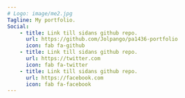 ```yaml
---
# Logo: image/me2.jpg
Tagline: My portfolio.
Social:
    - title: Link till sidans github repo.
      url: https://github.com/Jolpango/pa1436-portfolio
      icon: fab fa-github
    - title: Link till sidans github repo.
      url: https://twitter.com
      icon: fab fa-twitter
    - title: Link till sidans github repo.
      url: https://facebook.com
      icon: fab fa-facebook
---
```


